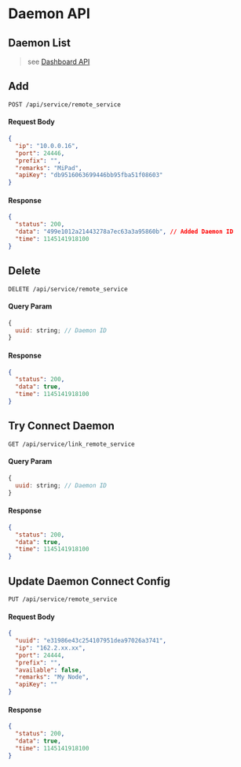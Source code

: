 # Daemon API

## Daemon List

> see [Dashboard API](./api_dashboard.md#get-overview-info)

## Add

```http
POST /api/service/remote_service
```

#### Request Body

```json
{
  "ip": "10.0.0.16",
  "port": 24446,
  "prefix": "",
  "remarks": "MiPad",
  "apiKey": "db9516063699446bb95fba51f08603"
}
```

#### Response

```json
{
  "status": 200,
  "data": "499e1012a21443278a7ec63a3a95860b", // Added Daemon ID
  "time": 1145141918100
}
```

## Delete

```http
DELETE /api/service/remote_service
```

#### Query Param

```js
{
  uuid: string; // Daemon ID
}
```

#### Response

```json
{
  "status": 200,
  "data": true,
  "time": 1145141918100
}
```

## Try Connect Daemon

```http
GET /api/service/link_remote_service
```

#### Query Param

```js
{
  uuid: string; // Daemon ID
}
```

#### Response

```json
{
  "status": 200,
  "data": true,
  "time": 1145141918100
}
```

## Update Daemon Connect Config

```http
PUT /api/service/remote_service
```

#### Request Body

```json
{
  "uuid": "e31986e43c254107951dea97026a3741",
  "ip": "162.2.xx.xx",
  "port": 24444,
  "prefix": "",
  "available": false,
  "remarks": "My Node",
  "apiKey": ""
}
```

#### Response

```json
{
  "status": 200,
  "data": true,
  "time": 1145141918100
}
```
